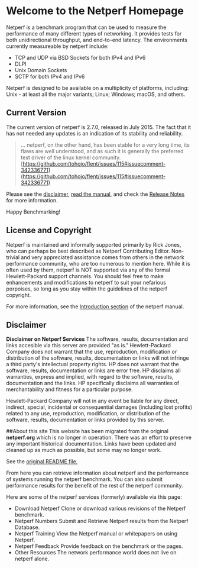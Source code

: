 # Welcome to the Netperf Homepage

Netperf is a benchmark program that can be used to measure the performance of many different types of networking. It provides tests for both unidirectional throughput, and end-to-end latency. The environments currently measureable by netperf include:

* TCP and UDP via BSD Sockets for both IPv4 and IPv6
* DLPI
* Unix Domain Sockets
* SCTP for both IPv4 and IPv6 

Netperf is designed to be available on a multiplicity of platforms, including: Unix - at least all the major variants; Linux; Windows; macOS, and others.


## Current Version

The current version of netperf is 2.7.0, released in July 2015.
The fact that it has not needed any updates is an indication of its stability and reliability.

> ... netperf, on the other hand, has been stable for a very long time, its flaws are well understood, and as such it is generally the preferred test driver of the linux kernel community. [https://github.com/tohojo/flent/issues/115#issuecomment-342336771](https://github.com/tohojo/flent/issues/115#issuecomment-342336771)

Please see the [disclaimer,](#disclaimer)
[read the manual,](doc/netperf.html) and check the
[Release Notes](Release_Notes.txt) for more information.

Happy Benchmarking! 

## License and Copyright
Netperf is maintained and informally supported primarily by Rick Jones,
who can perhaps be best described as Netperf Contributing Editor.
Non-trivial and very appreciated assistance comes from others
in the network performance community, who are too numerous to mention here.
While it is often used by them, netperf is NOT supported
via any of the formal Hewlett-Packard support channels.
You should feel free to make enhancements and
modifications to netperf to suit your nefarious porpoises,
so long as you stay within the guidelines of the netperf copyright.

For more information, see the
[Introduction section](doc/netperf.html#Introduction) of the netperf manual.
## Disclaimer
**Disclaimer on Netperf Services**
The software, results, documentation and links accesible via this server are provided "as is." Hewlett-Packard Company does not warrant that the use, reproduction, modification or distribution of the software, results, documentation or links will not infringe a third party's intellectual property rights. HP does not warrant that the software, results, documentation or links are error free. HP disclaims all warranties, express and implied, with regard to the software, results, documentation and the links. HP specifically disclaims all warranties of merchantability and fitness for a particular purpose.

Hewlett-Packard Company will not in any event be liable for any direct, indirect, special, incidental or consequential damages (including lost profits) related to any use, reproduction, modification, or distribution of the software, results, documentation or links provided by this server. 

##About this site
This website has been migrated from the original **netperf.org** which is no longer in operation.
There was an effort to preserve any important historical documentation.
Links have been updated and cleaned up as much as possible, but some may no longer work.

See the [original README file.](README)


From here you can retrieve information about netperf and the performance of systems running the netperf benchmark. You can also submit performance results for the benefit of the rest of the netperf community.

Here are some of the netperf services (formerly) available via this page:

* Download Netperf Clone or download various revisions of the Netperf benchmark. 
* Netperf Numbers Submit and Retrieve Netperf results from the Netperf Database. 
* Netperf Training View the Netperf manual or whitepapers on using Netperf. 
* Netperf Feedback Provide feedback on the benchmark or the pages. 
* Other Resources The network performance world does not live on netperf alone. 

